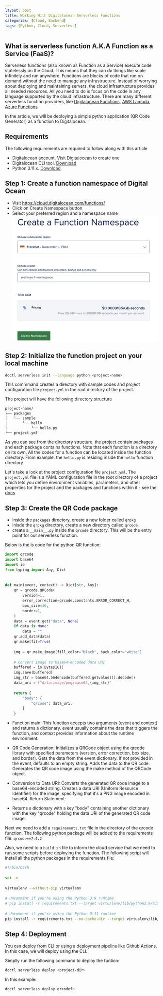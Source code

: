 ```yaml
---
layout: post
title: Working With Digitalocean Serverless Functions
categories: [Cloud, Backend]
tags: [Python, Cloud, Serverless]
---
```

## What is serverless function A.K.A Function as a Service (FaaS)?
Serverless functions (also known as Function as a Service) execute code statelessly on the Cloud. This means that they can do things like scale infinitely and run anywhere. Functions are blocks of code that run on demand without the need to manage any infrastructure.
Instead of worrying about deploying and maintaining servers, the cloud infrastructure provides all needed resources. All you need to do is focus on the code in any language supported by the cloud infrastructure. There are many different serverless function providers, like [Digitalocean Functions](https://docs.digitalocean.com/products/functions/), [AWS Lambda](https://aws.amazon.com/lambda), [Azure Functions](https://learn.microsoft.com/en-us/azure/azure-functions/functions-overview)

In the article, we will be deploying a simple python application (QR Code Generator) as a function to Digitalocean.

## Requirements
The following requirements are required to follow along with this article
- Digitalocean account. Visit [Digitalocean](https://cloud.digitalocean.com/registrations/new) to create one.
- Digitalocean CLI tool. [Download](https://docs.digitalocean.com/reference/doctl/how-to/install/)
- Python 3.11.x. [Download](https://python.org/download)

## Step 1: Create a function namespace of Digital Ocean
- Visit https://cloud.digitalocean.com/functions/
- Click on Create Namespace button
- Select your preferred region and a namespace name
   ![Function Namespace](/assets/img/fn-namespace.png) 

## Step 2: Initialize the function project on your local machine
```bash
doctl serverless init --language python <project-name>
```
This commmand creates a directory with sample codes and project configuration file ```project.yml``` in the root directory of the project.

The project will have the following directory structure

```
project-name/
├── packages
│   └── sample
│       └── hello
│           └── hello.py
└── project.yml
```

As you can see from the directory structure, the project contain packages and each package contains functions. Note that each function is a directory on its own. All the codes for a function can be located inside the function directory. From example. the ```hello.py``` is residing inside the ```hello``` function directory

Let's take a look at the project configuration file ```project.yml```. The ```project.yml``` file is a YAML configuration file in the root directory of a project which lets you define environment variables, parameters, and other properties for the project and the packages and functions within it - see the [docs](https://docs.digitalocean.com/products/functions/reference/project-configuration/).

## Step 3: Create the QR Code package
- Inside the ```packages``` directory, create a new folder called ```qrpkg```
- Inisde the ```qrpkg``` directory, create a new directory called ```qrcode```
- create a ```__main__.py``` inside the ```qrcode``` directory. This will be the entry point for our serverless function.

Below is the is code for the python QR function:
```python
import qrcode
import base64
import io
from typing import Any, Dict


def main(event, context) -> Dict[str, Any]:
    qr = qrcode.QRCode(
        version=1,
        error_correction=qrcode.constants.ERROR_CORRECT_H,
        box_size=10,
        border=1,
    )
    data = event.get("data", None)
    if data is None:
        data = ""
    qr.add_data(data)
    qr.make(fit=True)

    img = qr.make_image(fill_color="black", back_color="white")

    # Convert image to base64-encoded data URI
    buffered = io.BytesIO()
    img.save(buffered)
    img_str = base64.b64encode(buffered.getvalue()).decode()
    data_uri = f"data:image/png;base64,{img_str}"

    return {
        "body": {
            "qrcode": data_uri,
        }
    }
```

- Function main: This function accepts two arguments (event and context) and returns a dictionary.
event usually contains the data that triggers the function, and context provides information about the runtime environment.

- QR Code Generation: Initializes a QRCode object using the qrcode library with specified parameters (version, error correction, box size, and border).
Gets the data from the event dictionary. If not provided in the event, defaults to an empty string.
Adds the data to the QR code.
Generates the QR code image using the make method of the QRCode object.

- Conversion to Data URI: Converts the generated QR code image to a base64-encoded string.
Creates a data URI (Uniform Resource Identifier) for the image, specifying that it's a PNG image encoded in base64.
Return Statement:

- Returns a dictionary with a key "body" containing another dictionary with the key "qrcode" holding the data URI of the generated QR code image.

Next we need to add a ```requirements.txt``` file in the directory of the qrcode function. The following python package will be added to the requirements file: ```qrcode==7.4.2```

Also, we need to a ```build.sh``` file to inform the cloud service that we need to run some scripts before deploying the function. The following script will install all the python packages in the requirements file:

```bash
#!/bin/bash

set -e

virtualenv --without-pip virtualenv

# Uncomment if you're using the Python 3.9 runtime
# pip install -r requirements.txt --target virtualenv/lib/python3.9/site-packages

# Uncomment if you're using the Python 3.11 runtime
pip install -r requirements.txt --no-cache-dir --target virtualenv/lib/python3.11/site-packages
```

## Step 4: Deployment
You can deploy from CLI or using a deployment pipeline like Github Actions. In this case, we will deploy using the CLI.

Simplly run the following command to deploy the funtion:

```bash
doctl serverless deploy <project-dir>
```

In this example:
```bash
doctl serverless deploy qrcodefn
```